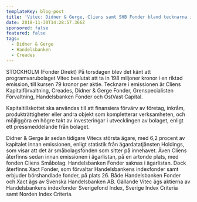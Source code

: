 ```yaml
---
templateKey: blog-post
title: 'Vitec: Didner & Gerge, Cliens samt SHB Fonder bland tecknarna i RE'
date: 2018-11-30T14:28:57.366Z
sponsored: false
featured: false
tags:
  - Didner & Gerge
  - Handelsbanken
  - Creades
---
```

STOCKHOLM (Fonder Direkt) På torsdagen blev det känt att programvarubolaget Vitec beslutat att ta in 198 miljoner kronor i en riktad emission, till kursen 79 kronor per aktie. Tecknare i emissionen är Cliens Kapitalförvaltning, Creades, Didner & Gerge Fonder, Grenspecialisten Förvaltning, Handelsbanken Fonder och OstVast Capital.

Kapitaltillskottet ska användas till att finansiera förvärv av företag, inkråm, produkträttigheter eller andra objekt som kompletterar verksamheten, och möjliggöra en högre takt av investeringar i utvecklingen av bolaget, enligt ett pressmeddelande från bolaget.

Didner & Gerge är sedan tidigare Vitecs största ägare, med 6,2 procent av kapitalet innan emissionen, enligt statistik från ägardatatjänsten Holdings, som visar att det är småbolagsfonden som sitter på innehavet. Även Cliens återfinns sedan innan emissionen i ägarlistan, på en artonde plats, med fonden Cliens Småbolag. Handelsbanken Fonder saknas i ägarlistan. Dock återfinns Xact Fonder, som förvaltar Handelsbankens indexfonder samt erbjuder börshandlade fonder, på plats 26. Både Handelsbanken Fonder och Xact ägs av Svenska Handelsbanken AB. Gällande Vitec ägs aktierna av Handelsbankens indexfonder Sverigefond Index, Sverige Index Criteria samt Norden Index Criteria.
